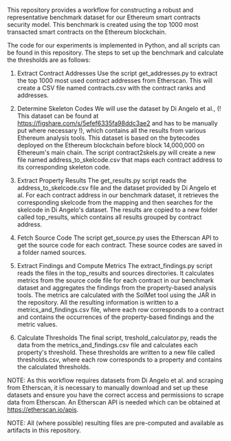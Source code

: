 This repository provides a workflow for constructing a robust and representative benchmark dataset for our Ethereum smart contracts security model. This benchmark is created using the top 1000 most transacted smart contracts on the Ethereum blockchain.

The code for our experiments is implemented in Python, and all scripts can be found in this repository. The steps to set up the benchmark and calculate the thresholds are as follows:

1. Extract Contract Addresses
Use the script get_addresses.py to extract the top 1000 most used contract addresses from Etherscan. This will create a CSV file named contracts.csv with the contract ranks and addresses.

2. Determine Skeleton Codes
We will use the dataset by Di Angelo et al., (! This dataset can be found at https://figshare.com/s/5efef6335fa98ddc3ae2 and has to be manually put where necessary !), which contains all the results from various Ethereum analysis tools. This dataset is based on the bytecodes deployed on the Ethereum blockchain before block 14,000,000 on Ethereum's main chain. The script contract2skels.py will create a new file named address_to_skelcode.csv that maps each contract address to its corresponding skeleton code.

3. Extract Property Results
The get_results.py script reads the address_to_skelcode.csv file and the dataset provided by Di Angelo et al. For each contract address in our benchmark dataset, it retrieves the corresponding skelcode from the mapping and then searches for the skelcode in Di Angelo's dataset. The results are copied to a new folder called top_results, which contains all results grouped by contract address.

4. Fetch Source Code
The script get_source.py uses the Etherscan API to get the source code for each contract. These source codes are saved in a folder named sources.

5. Extract Findings and Compute Metrics
The extract_findings.py script reads the files in the top_results and sources directories. It calculates metrics from the source code file for each contract in our benchmark dataset and aggregates the findings from the property-based analysis tools. The metrics are calculated with the SolMet tool using the JAR in the repository. All the resulting information is written to a metrics_and_findings.csv file, where each row corresponds to a contract and contains the occurrences of the property-based findings and the metric values.

6. Calculate Thresholds
The final script, treshold_calculator.py, reads the data from the metrics_and_findings.csv file and calculates each property's threshold. These thresholds are written to a new file called thresholds.csv, where each row corresponds to a property and contains the calculated thresholds.

NOTE: As this workflow requires datasets from Di Angelo et al. and scraping from Etherscan, it is necessary to manually download and set up these datasets and ensure you have the correct access and permissions to scrape data from Etherscan. An Etherscan API is needed which can be obtained at https://etherscan.io/apis.

NOTE: All (where possible) resulting files are pre-computed and available as artifacts in this repository.
